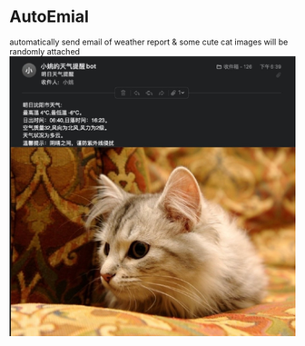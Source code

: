 # AutoEmial
automatically send email of weather report & some cute cat images will be randomly attached
![](example.jpg)
